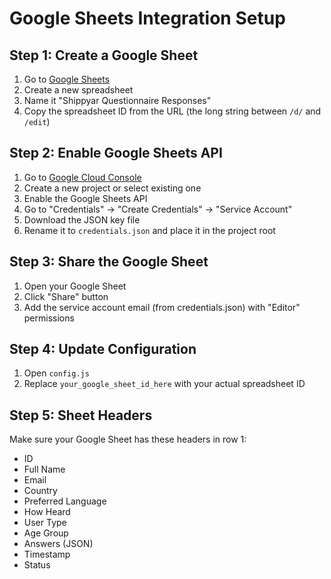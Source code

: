 # Google Sheets Integration Setup

## Step 1: Create a Google Sheet
1. Go to [Google Sheets](https://sheets.google.com)
2. Create a new spreadsheet
3. Name it "Shippyar Questionnaire Responses"
4. Copy the spreadsheet ID from the URL (the long string between `/d/` and `/edit`)

## Step 2: Enable Google Sheets API
1. Go to [Google Cloud Console](https://console.cloud.google.com)
2. Create a new project or select existing one
3. Enable the Google Sheets API
4. Go to "Credentials" → "Create Credentials" → "Service Account"
5. Download the JSON key file
6. Rename it to `credentials.json` and place it in the project root

## Step 3: Share the Google Sheet
1. Open your Google Sheet
2. Click "Share" button
3. Add the service account email (from credentials.json) with "Editor" permissions

## Step 4: Update Configuration
1. Open `config.js`
2. Replace `your_google_sheet_id_here` with your actual spreadsheet ID

## Step 5: Sheet Headers
Make sure your Google Sheet has these headers in row 1:
- ID
- Full Name
- Email
- Country
- Preferred Language
- How Heard
- User Type
- Age Group
- Answers (JSON)
- Timestamp
- Status
